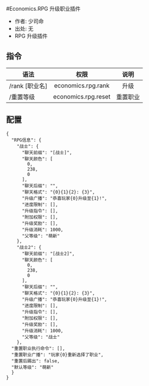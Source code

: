 #Economics.RPG 升级职业插件

- 作者: 少司命
- 出处: 无
- RPG 升级插件

## 指令

| 语法           |        权限         |   说明   |
| -------------- | :-----------------: | :------: |
| /rank [职业名] | economics.rpg.rank  |   升级   |
| /重置等级      | economics.rpg.reset | 重置职业 |

## 配置

```(json)
{
  "RPG信息": {
    "战士": {
      "聊天前缀": "[战士]",
      "聊天颜色": [
        0,
        238,
        0
      ],
      "聊天后缀": "",
      "聊天格式": "{0}{1}{2}: {3}",
      "升级广播": "恭喜玩家{0}升级至{1}!",
      "进度限制": [],
      "升级指令": [],
      "附加权限": [],
      "升级奖励": [],
      "升级消耗": 1000,
      "父等级": "萌新"
    },
    "战士2": {
      "聊天前缀": "[战士2]",
      "聊天颜色": [
        0,
        238,
        0
      ],
      "聊天后缀": "",
      "聊天格式": "{0}{1}{2}: {3}",
      "升级广播": "恭喜玩家{0}升级至{1}!",
      "进度限制": [],
      "升级指令": [],
      "附加权限": [],
      "升级奖励": [],
      "升级消耗": 1000,
      "父等级": "战士"
    },
  "重置职业执行命令": [],
  "重置职业广播": "玩家{0}重新选择了职业",
  "重置后踢出": false,
  "默认等级": "萌新"
  }
}
```
